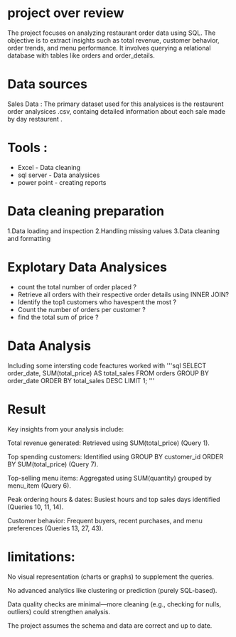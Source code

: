 # project over review
The project focuses on analyzing restaurant order data using SQL. The objective is to extract insights such as total revenue, customer behavior, order trends, and menu performance. It involves querying a relational database with tables like orders and order_details.
# Data sources
Sales Data : The primary dataset used for this analysices is the restaurent order analysices .csv, containg detailed information about  each sale made by day restaurent .
# Tools :
- Excel - Data cleaning
- sql  server - Data analysices
- power point - creating reports
# Data cleaning preparation 
1.Data loading and inspection
2.Handling missing values
3.Data cleaning  and formatting
# Explotary Data Analysices 
- count the total number of order placed ?
- Retrieve all orders with their respective order details using INNER JOIN?
- Identify the top1 customers who havespent the most ?
- Count the number of orders per customer ?
- find the total sum of price ?
 # Data Analysis
 Including some intersting  code  feactures  worked with
 '''sql
 SELECT order_date,
SUM(total_price) AS
total_sales FROM orders
GROUP BY order_date
ORDER BY total_sales DESC
LIMIT 1;
'''
# Result
Key insights from your analysis include:

Total revenue generated: Retrieved using SUM(total_price) (Query 1).

Top spending customers: Identified using GROUP BY customer_id ORDER BY SUM(total_price) (Query 7).

Top-selling menu items: Aggregated using SUM(quantity) grouped by menu_item (Query 6).

Peak ordering hours & dates: Busiest hours and top sales days identified (Queries 10, 11, 14).

Customer behavior: Frequent buyers, recent purchases, and menu preferences (Queries 13, 27, 43).
# limitations:
No visual representation (charts or graphs) to supplement the queries.

No advanced analytics like clustering or prediction (purely SQL-based).

Data quality checks are minimal—more cleaning (e.g., checking for nulls, outliers) could strengthen analysis.

The project assumes the schema and data are correct and up to date.









  
